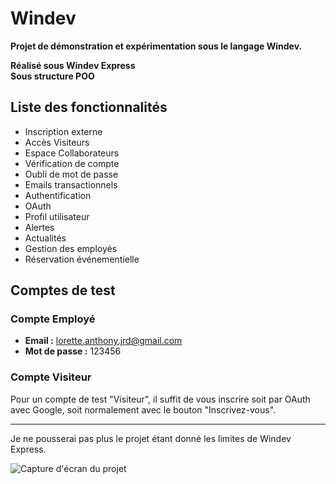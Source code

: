 # Windev

**Projet de démonstration et expérimentation sous le langage Windev.**  

**Réalisé sous Windev Express**  
**Sous structure POO**  

## Liste des fonctionnalités
- Inscription externe
- Accès Visiteurs
- Espace Collaborateurs
- Vérification de compte
- Oubli de mot de passe
- Emails transactionnels
- Authentification
- OAuth
- Profil utilisateur
- Alertes
- Actualités
- Gestion des employés
- Réservation événementielle

## Comptes de test

### Compte Employé
- **Email :** lorette.anthony.jrd@gmail.com
- **Mot de passe :** 123456

### Compte Visiteur
Pour un compte de test "Visiteur", il suffit de vous inscrire soit par OAuth avec Google, soit normalement avec le bouton "Inscrivez-vous".

---

Je ne pousserai pas plus le projet étant donné les limites de Windev Express.

![Capture d'écran du projet](https://github.com/user-attachments/assets/fcfcaecb-4186-44a9-aa0f-d9a1d5a9dabf)
